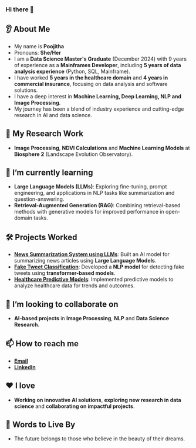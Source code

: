 ### Hi there 👋

## 👂 About Me
- My name is **Poojitha**
- Pronouns: **She/Her**
- I am a **Data Science Master's Graduate** (December 2024) with 9 years of experience as a **Mainframes Developer**, including **5 years of data analysis experience** (Python, SQL, Mainframe).
- I have worked **5 years in the healthcare domain** and **4 years in commercial insurance**, focusing on data analysis and software solutions.
- I have a deep interest in **Machine Learning, Deep Learning, NLP and Image Processing**.
- My journey has been a blend of industry experience and cutting-edge research in AI and data science.

## 🔭 My Research Work
- **Image Processing**, **NDVI Calculations** and **Machine Learning Models** at **Biosphere 2** (Landscape Evolution Observatory).

## 🌱 I’m currently learning
- **Large Language Models (LLMs)**: Exploring fine-tuning, prompt engineering, and applications in NLP tasks like summarization and question-answering.
- **Retrieval-Augmented Generation (RAG)**: Combining retrieval-based methods with generative models for improved performance in open-domain tasks.

## 🛠️ Projects Worked
- **[News Summarization System using LLMs](https://github.com/poojitha/news-summarization)**: Built an AI model for summarizing news articles using **Large Language Models**.
- **[Fake Tweet Classification](https://info-523-exercises.github.io/project-final-The-Algo-Rhythms/)**: Developed a **NLP model** for detecting fake tweets using **transformer-based models**.
- **[Healthcare Predictive Models](https://github.com/poojitha/healthcare-prediction)**: Implemented predictive models to analyze healthcare data for trends and outcomes.

## 🤝 I’m looking to collaborate on
- **AI-based projects** in **Image Processing**, **NLP** and **Data Science Research**.

## 📫 How to reach me
- **[Email](mailto:poojithapasal10@gmail.com)**  
- **[LinkedIn](https://www.linkedin.com/in/poojitha-p-1361251b6/)**

## ❤️ I love
- **Working on innovative AI solutions**, **exploring new research in data science** and **collaborating on impactful projects**.

## 🚀 Words to Live By
- The future belongs to those who believe in the beauty of their dreams.
